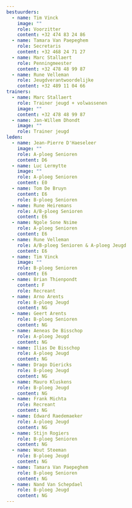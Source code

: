```yaml
---
bestuurders:
  - name: Tim Vinck
    image: ""
    role: Voorzitter
    content: +32 474 83 24 86
  - name: Tamara Van Paepeghem
    role: Secretaris
    content: +32 468 24 71 27
  - name: Marc Stallaert
    role: Penningmeester
    content: +32 478 48 99 87
  - name: Rune Velleman
    role: Jeugdverantwoordelijke
    content: +32 489 11 04 66
trainers:
  - name: Marc Stallaert
    role: Trainer jeugd + volwassenen
    image: ""
    content: +32 478 48 99 87
  - name: Jan-Willem Dhondt
    image: ""
    role: Trainer jeugd
leden:
  - name: Jean-Pierre D'Haeseleer
    image: ""
    role: A-ploeg Senioren
    content: D6
  - name: Luc Lermytte
    image: ""
    role: A-ploeg Senioren
    content: E0
  - name: Tom De Bruyn
    content: E6
    role: B-ploeg Senioren
  - name: Rune Heiremans
    role: A/B-ploeg Senioren
    content: E6
  - name: Ngole Sone Nsime
    role: A-ploeg Senioren
    content: E6
  - name: Rune Velleman
    role: A/B-ploeg Senioren & A-ploeg Jeugd
    content: E6
  - name: Tim Vinck
    image: ""
    role: B-ploeg Senioren
    content: E6
  - name: Brian Thienpondt
    content: F
    role: Recreant
  - name: Arno Arents
    role: B-ploeg Jeugd
    content: NG
  - name: Geert Arents
    role: B-ploeg Senioren
    content: NG
  - name: Aeneas De Bisschop
    role: A-ploeg Jeugd
    content: NG
  - name: Ilias De Bisschop
    role: A-ploeg Jeugd
    content: NG
  - name: Drago Diericks
    role: B-ploeg Jeugd
    content: NG
  - name: Mauro Kluskens
    role: B-ploeg Jeugd
    content: NG
  - name: Frank Michta
    role: Recreant
    content: NG
  - name: Edward Raedemaeker
    role: A-ploeg Jeugd
    content: NG
  - name: Stijn Rogiers
    role: B-ploeg Senioren
    content: NG
  - name: Wout Steeman
    role: B-ploeg Jeugd
    content: NG
  - name: Tamara Van Paepeghem
    role: B-ploeg Senioren
    content: NG
  - name: Nand Van Schepdael
    role: B-ploeg Jeugd
    content: NG
---
```


